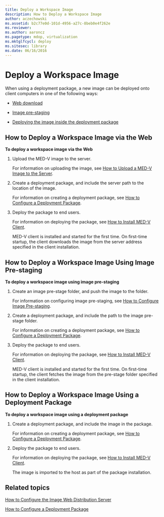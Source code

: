 ```yaml
---
title: Deploy a Workspace Image
description: How to Deploy a Workspace Image
author: aczechowski
ms.assetid: b2c77e0d-101d-4956-a27c-8beb0e4f262e
ms.reviewer:
ms.author: aaroncz
ms.pagetype: mdop, virtualization
ms.mktglfcycl: deploy
ms.sitesec: library
ms.date: 06/16/2016
---
```



# Deploy a Workspace Image


When using a deployment package, a new image can be deployed onto client computers in one of the following ways:

-   [Web download](#bkmk-howtodeployaworkspaceimageviatheweb)

-   [Image pre-staging](#bkmk-howtodeployaworkspaceimageusingimageprestaging)

-   [Deploying the image inside the deployment package](#bkmk-howtodeployaworkspaceimageusingadeploymentapackage)

## <a href="" id="bkmk-howtodeployaworkspaceimageviatheweb"></a>How to Deploy a Workspace Image via the Web


**To deploy a workspace image via the Web**

1.  Upload the MED-V image to the server.

    For information on uploading the image, see [How to Upload a MED-V Image to the Server](how-to-upload-a-med-v-image-to-the-server.md).

2.  Create a deployment package, and include the server path to the location of the image.

    For information on creating a deployment package, see [How to Configure a Deployment Package](how-to-configure-a-deployment-package.md).

3.  Deploy the package to end users.

    For information on deploying the package, see [How to Install MED-V Client](how-to-install-med-v-clientdeployment-package.md).

    MED-V client is installed and started for the first time. On first-time startup, the client downloads the image from the server address specified in the client installation.

## <a href="" id="bkmk-howtodeployaworkspaceimageusingimageprestaging"></a>How to Deploy a Workspace Image Using Image Pre-staging


**To deploy a workspace image using image pre-staging**

1.  Create an image pre-stage folder, and push the image to the folder.

    For information on configuring image pre-staging, see [How to Configure Image Pre-staging](how-to-configure-image-pre-staging.md).

2.  Create a deployment package, and include the path to the image pre-stage folder.

    For information on creating a deployment package, see [How to Configure a Deployment Package](how-to-configure-a-deployment-package.md).

3.  Deploy the package to end users.

    For information on deploying the package, see [How to Install MED-V Client](how-to-install-med-v-clientdeployment-package.md).

    MED-V client is installed and started for the first time. On first-time startup, the client fetches the image from the pre-stage folder specified in the client installation.

## <a href="" id="bkmk-howtodeployaworkspaceimageusingadeploymentapackage"></a>How to Deploy a Workspace Image Using a Deployment Package


**To deploy a workspace image using a deployment package**

1.  Create a deployment package, and include the image in the package.

    For information on creating a deployment package, see [How to Configure a Deployment Package](how-to-configure-a-deployment-package.md).

2.  Deploy the package to end users.

    For information on deploying the package, see [How to Install MED-V Client](how-to-install-med-v-clientdeployment-package.md).

    The image is imported to the host as part of the package installation.

## Related topics


[How to Configure the Image Web Distribution Server](how-to-configure-the-image-web-distribution-server.md)

[How to Configure a Deployment Package](how-to-configure-a-deployment-package.md)

 

 





